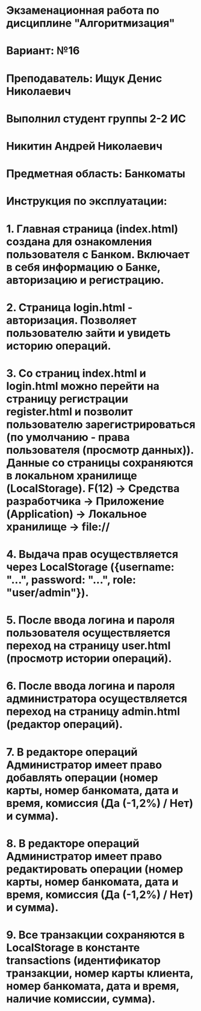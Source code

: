 # Экзаменационная работа по дисциплине "Алгоритмизация"
# Вариант: №16
# Преподаватель: Ищук Денис Николаевич
# Выполнил студент группы 2-2 ИС
# Никитин Андрей Николаевич
# Предметная область: Банкоматы

# Инструкция по эксплуатации:
# 1. Главная страница (index.html) создана для ознакомления пользователя с Банком. Включает в себя информацию о Банке, авторизацию и регистрацию.

# 2. Страница login.html - авторизация. Позволяет пользователю зайти и увидеть историю операций. 

# 3. Со страниц index.html и login.html можно перейти на страницу регистрации register.html и позволит пользователю зарегистрироваться (по умолчанию - права пользователя (просмотр данных)). Данные со страницы сохраняются в локальном хранилище (LocalStorage). F(12) -> Средства разработчика -> Приложение (Application) -> Локальное хранилище -> file:// 

# 4. Выдача прав осуществляется через LocalStorage ({username: "...", password: "...", role: "user/admin"}).

# 5. После ввода логина и пароля пользователя осуществляется переход на страницу user.html (просмотр истории операций).

# 6. После ввода логина и пароля администратора осуществляется переход на страницу admin.html (редактор операций).

# 7. В редакторе операций Администратор имеет право добавлять операции (номер карты, номер банкомата, дата и время, комиссия (Да (-1,2%) / Нет) и сумма).

# 8. В редакторе операций Администратор имеет право редактировать операции (номер карты, номер банкомата, дата и время, комиссия (Да (-1,2%) / Нет) и сумма).

# 9. Все транзакции сохраняются в LocalStorage в константе transactions (идентификатор транзакции, номер карты клиента, номер банкомата, дата и время, наличие комиссии, сумма). 
